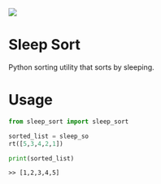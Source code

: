 ![](https://lainchan.org/zzz/src/1539614511788.gif)


# Sleep Sort

Python sorting utility that sorts by sleeping. 

# Usage  

```py
from sleep_sort import sleep_sort

sorted_list = sleep_so
rt([5,3,4,2,1])

print(sorted_list)  
```  

```
>> [1,2,3,4,5]
```